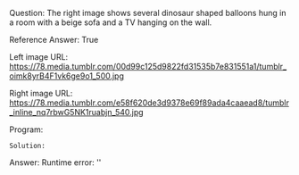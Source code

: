 Question: The right image shows several dinosaur shaped balloons hung in a room with a beige sofa and a TV hanging on the wall.

Reference Answer: True

Left image URL: https://78.media.tumblr.com/00d99c125d9822fd31535b7e831551a1/tumblr_oimk8yrB4F1vk6ge9o1_500.jpg

Right image URL: https://78.media.tumblr.com/e58f620de3d9378e69f89ada4caaead8/tumblr_inline_nq7rbwG5NK1ruabjn_540.jpg

Program:

```
Solution:
```
Answer: Runtime error: ''

